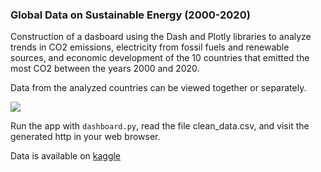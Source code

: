### Global Data on Sustainable Energy (2000-2020)

Construction of a dasboard using the Dash and Plotly libraries to analyze trends in CO2 emissions, electricity from fossil fuels and renewable sources, and economic development of the 10 countries that emitted the most CO2 between the years 2000 and 2020.


Data from the analyzed countries can be viewed together or separately.

![](./CO2_emissions_chartjpg.jpg)

Run the app with `dashboard.py`, read the file clean_data.csv, and visit the generated http in your web browser.    


Data is available on [kaggle](https://www.kaggle.com/datasets/anshtanwar/global-data-on-sustainable-energy)








